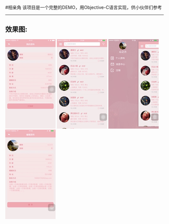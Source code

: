 #相亲角
该项目是一个完整的DEMO，用Objective-C语言实现，供小伙伴们参考

****
## 效果图:
![image](https://github.com/wangbiao666/blind-date/blob/master/screenshots/001.jpg) ![image](https://github.com/wangbiao666/blind-date/blob/master/screenshots/002.jpg)
![image](https://github.com/wangbiao666/blind-date/blob/master/screenshots/003.jpg)
![image](https://github.com/wangbiao666/blind-date/blob/master/screenshots/004.jpg)
